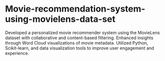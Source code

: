 # Movie-recommendation-system-using-movielens-data-set
Developed a personalized movie recommender system using the MovieLens dataset with collaborative and content-based filtering. Enhanced insights through Word Cloud visualizations of movie metadata. Utilized Python, Scikit-learn, and data visualization tools to improve user engagement and experience.
